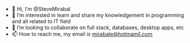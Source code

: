 - 👋 Hi, I’m @SteveMirabal
- 👀 I’m interested in learn and share my knowledgement in programming and all related to IT field
- 💞️ I’m looking to collaborate on full stack, databases, desktop apps, etc
- 📫 How to reach me, my email is mirabale@hotmamil.com 
<!---
SteveMirabal/SteveMirabal is a ✨ special ✨ repository because its `README.md` (this file) appears on your GitHub profile.
You can click the Preview link to take a look at your changes.
--->
